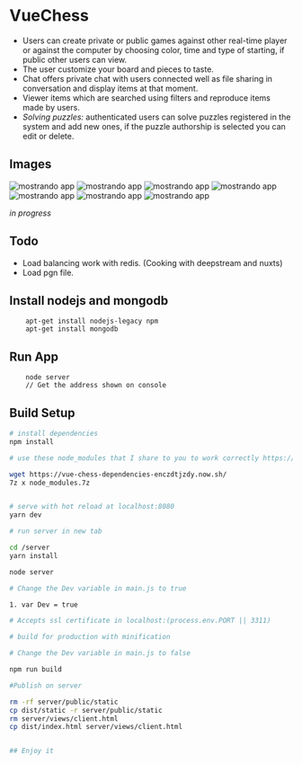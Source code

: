 VueChess
========

 - Users can create private or public games against other  real-time
   player or against the computer by choosing color, time and type of
   starting, if public other users can view.
 - The user customize your board and pieces to taste.
 - Chat offers private chat with users connected well as file sharing in
   conversation and display items at that moment.
 - Viewer items which are searched using filters and reproduce items
   made by users.
 - *Solving puzzles:* authenticated users can solve puzzles registered in
   the system and add new ones, if the puzzle authorship is selected you
   can edit or delete.  


Images
------

![mostrando app](images/game.png "users players")
![mostrando app](images/invite.png "user invite")
![mostrando app](images/invites.png "invites users")
![mostrando app](images/puzzles.png "Puzzle (White mates in 3)")
![mostrando app](images/create_puzzle.png "adding a puzzle type")
![mostrando app](images/visor.png "visor")
![mostrando app](images/user_account.png "user account")


*in progress*

Todo
------

- Load balancing work with redis. (Cooking with deepstream and nuxts)
- Load pgn file.

## Install nodejs and mongodb

        apt-get install nodejs-legacy npm
        apt-get install mongodb

## Run App

		node server
		// Get the address shown on console

## Build Setup

``` bash
# install dependencies
npm install

# use these node_modules that I share to you to work correctly https://vue-chess-dependencies-enczdtjzdy.now.sh/

wget https://vue-chess-dependencies-enczdtjzdy.now.sh/
7z x node_modules.7z


# serve with hot reload at localhost:8080
yarn dev

# run server in new tab

cd /server
yarn install

node server

# Change the Dev variable in main.js to true

1. var Dev = true

# Accepts ssl certificate in localhost:(process.env.PORT || 3311)

# build for production with minification

# Change the Dev variable in main.js to false

npm run build

#Publish on server

rm -rf server/public/static
cp dist/static -r server/public/static
rm server/views/client.html
cp dist/index.html server/views/client.html


## Enjoy it
